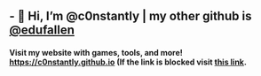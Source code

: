 ## - 👋 Hi, I’m @c0nstantly | my other github is <a href="https://github.com/edufallen">@edufallen</a> 
#### Visit my website with games, tools, and more! https://c0nstantly.github.io (If the link is blocked visit <a href="https://github.com/c0nstantly/c0nstantly.github.io/blob/main/instances.md">this link</a>.

